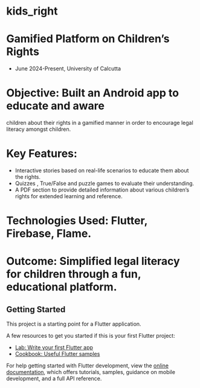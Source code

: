 # kids_right

# Gamified Platform on Children’s Rights
- June 2024-Present, University of Calcutta
# Objective: Built an Android app to educate and aware
children about their rights in a gamified manner in
order to encourage legal literacy amongst children.
# Key Features:
- Interactive stories based on real-life scenarios to educate them about the rights.
- Quizzes , True/False and puzzle games to evaluate their understanding.
- A PDF section to provide detailed information about various children’s rights for extended learning and reference.
# Technologies Used: Flutter, Firebase, Flame.
# Outcome: Simplified legal literacy for children through a fun, educational platform.

## Getting Started

This project is a starting point for a Flutter application.

A few resources to get you started if this is your first Flutter project:

- [Lab: Write your first Flutter app](https://docs.flutter.dev/get-started/codelab)
- [Cookbook: Useful Flutter samples](https://docs.flutter.dev/cookbook)

For help getting started with Flutter development, view the
[online documentation](https://docs.flutter.dev/), which offers tutorials,
samples, guidance on mobile development, and a full API reference.
